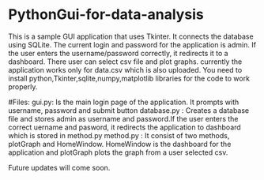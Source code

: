 # PythonGui-for-data-analysis
This is a sample GUI application that uses Tkinter. It connects the database using SQLite.
The current login and password for the application is admin. If the user enters the username/password
correctly, it redirects it to a dashboard. There user can select csv file and plot graphs. currently the application
works only for data.csv which is also uploaded. You need to install python,Tkinter,sqlite,numpy,matplotlib libraries
for the code to work properly.

#Files:
gui.py:       Is the main login page of the application. It prompts with username, password and submit button
database.py : Creates a database file and stores admin as username and password.If the user enters the correct uername
              and pasword, it redirects the application to dashboard which is stored in method.py
method.py :   It consist of two methods, plotGraph and HomeWindow. HomeWindow is the dashboard for the application and
              plotGraph plots the graph from a user selected csv.

Future updates will come soon.
